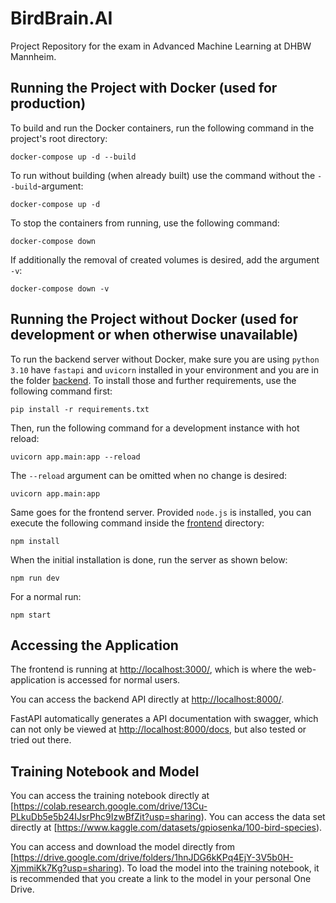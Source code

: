 # BirdBrain.AI

Project Repository for the exam in Advanced Machine Learning at DHBW Mannheim.

## Running the Project with Docker (used for production)

To build and run the Docker containers, run the following command in the project's root directory:

```
docker-compose up -d --build
```

To run without building (when already built) use the command without the `--build`-argument:

```
docker-compose up -d
```

To stop the containers from running, use the following command:

```
docker-compose down
```

If additionally the removal of created volumes is desired, add the argument `-v`:

```
docker-compose down -v
```

## Running the Project without Docker (used for development or when otherwise unavailable)

To run the backend server without Docker, make sure you are using `python 3.10` have `fastapi` and `uvicorn` installed in your environment and you are in the folder [backend](backend/). To install those and further requirements, use the following command first:

```
pip install -r requirements.txt
```

Then, run the following command for a development instance with hot reload:

```
uvicorn app.main:app --reload
```

The `--reload` argument can be omitted when no change is desired:

```
uvicorn app.main:app
```

Same goes for the frontend server. Provided `node.js` is installed, you can execute the following command inside the [frontend](frontend/) directory:

```
npm install
```

When the initial installation is done, run the server as shown below:

```
npm run dev
```

For a normal run:

```
npm start
```

## Accessing the Application

The frontend is running at [http://localhost:3000/](http://localhost:3000/), which is where the web-application is accessed for normal users.

You can access the backend API directly at [http://localhost:8000/](http://localhost:8000/).

FastAPI automatically generates a API documentation with swagger, which can not only be viewed at [http://localhost:8000/docs](http://localhost:8000/docs), but also tested or tried out there.

## Training Notebook and Model

You can access the training notebook directly at [https://colab.research.google.com/drive/13Cu-PLkuDb5e5b24IJsrPhc9IzwBfZit?usp=sharing).
You can access the data set directly at [https://www.kaggle.com/datasets/gpiosenka/100-bird-species).

You can access and download the model directly from [https://drive.google.com/drive/folders/1hnJDG6kKPq4EjY-3V5b0H-XjmmiKk7Kg?usp=sharing).
To load the model into the training notebook, it is recommended that you create a link to the model in your personal One Drive.
